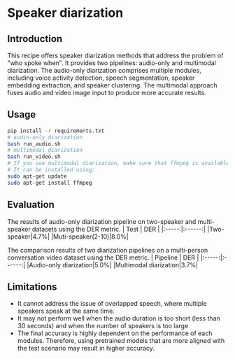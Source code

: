 # Speaker diarization

## Introduction
This recipe offers speaker diarization methods that address the problem of "who spoke when". It provides two pipelines: audio-only and multimodal diarization. The audio-only diarization comprises multiple modules, including voice activity detection, speech segmentation, speaker embedding extraction, and speaker clustering. The multimodal approach fuses audio and video image input to produce more accurate results.

## Usage
``` sh
pip install -r requirements.txt
# audio-only diarization
bash run_audio.sh
# multimodal diarization
bash run_video.sh
# If you use multimodal diarization, make sure that ffmpeg is available in your environment. 
# It can be installed using:
sudo apt-get update
sudo apt-get install ffmpeg
```

## Evaluation
The results of audio-only diarization pipeline on two-speaker and multi-speaker datasets using the DER metric.
| Test | DER |
|:-----:|:------:|
|Two-speaker|4.7%|
|Muti-speaker(2-10)|8.0%|

The comparison results of two diarization pipelines on a multi-person conversation video dataset using the DER metric.
| Pipeline | DER |
|:-----:|:------:|
|Audio-only diarization|5.0%|
|Multimodal diarization|3.7%|


## Limitations
- It cannot address the issue of overlapped speech, where multiple speakers speak at the same time. 
- It may not perform well when the audio duration is too short (less than 30 seconds) and when the number of speakers is too large
- The final accuracy is highly dependent on the performance of each modules. Therefore, using pretrained models that are more aligned with the test scenario may result in higher accuracy.
